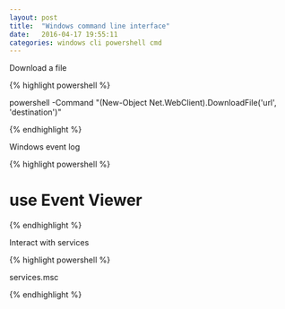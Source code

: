 ```yaml
---
layout: post
title:  "Windows command line interface"
date:   2016-04-17 19:55:11
categories: windows cli powershell cmd
---
```


Download a file

{% highlight powershell %}

  powershell -Command "(New-Object Net.WebClient).DownloadFile('url', 'destination')"

{% endhighlight %}


Windows event log

{% highlight powershell %}

  # use Event Viewer

{% endhighlight %}


Interact with services

{% highlight powershell %}

  services.msc

{% endhighlight %}
